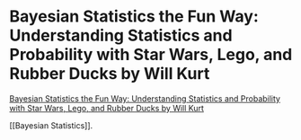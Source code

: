 # Bayesian Statistics the Fun Way: Understanding Statistics and Probability with Star Wars, Lego, and Rubber Ducks by Will Kurt
[Bayesian Statistics the Fun Way: Understanding Statistics and Probability with Star Wars, Lego, and Rubber Ducks by Will Kurt](https://www.goodreads.com/book/show/41392893-bayesian-statistics-the-fun-way)

[[Bayesian Statistics]]. 

<!-- #Readable -->

<!-- {BearID:49CEABB6-7FD9-4A5C-A616-EA7C710AE05B-17399-000001D9A85D0E42} -->
